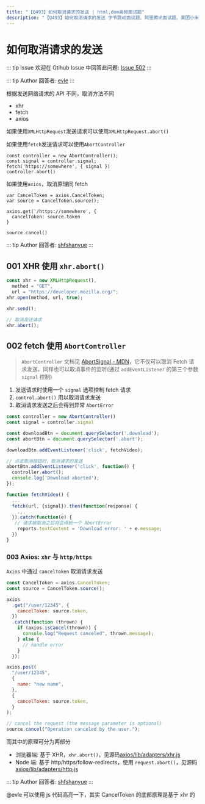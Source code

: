 ```yaml
---
title: "【Q493】如何取消请求的发送 | html,dom高频面试题"
description: "【Q493】如何取消请求的发送 字节跳动面试题、阿里腾讯面试题、美团小米面试题。"
---
```


# 如何取消请求的发送

::: tip Issue
欢迎在 Gtihub Issue 中回答此问题: [Issue 502](https://github.com/shfshanyue/Daily-Question/issues/502)
:::

::: tip Author
回答者: [evle](https://github.com/evle)
:::

根据发送网络请求的 API 不同，取消方法不同

- xhr
- fetch
- axios

如果使用`XMLHttpRequest`发送请求可以使用`XMLHttpRequest.abort()`

如果使用`fetch`发送请求可以使用`AbortController`

```
const controller = new AbortController();
const signal = controller.signal;
fetch('https://somewhere', { signal })
controller.abort()
```

如果使用`axios`，取消原理同 fetch

```
var CancelToken = axios.CancelToken;
var source = CancelToken.source();

axios.get('/https://somewhere', {
  cancelToken: source.token
}

source.cancel()
```

::: tip Author
回答者: [shfshanyue](https://github.com/shfshanyue)
:::

## 001 XHR 使用 `xhr.abort()`

```js
const xhr = new XMLHttpRequest(),
  method = "GET",
  url = "https://developer.mozilla.org/";
xhr.open(method, url, true);

xhr.send();

// 取消发送请求
xhr.abort();
```

## 002 fetch 使用 `AbortController`

> `AbortController` 文档见 [AbortSignal - MDN](https://developer.mozilla.org/en-US/docs/Web/API/AbortSignal)，它不仅可以取消 Fetch 请求发送，同样也可以取消事件的监听(通过 `addEventListener` 的第三个参数 `signal` 控制)

1. 发送请求时使用一个 `signal` 选项控制 fetch 请求
2. `control.abort()` 用以取消请求发送
3. 取消请求发送之后会得到异常 `AbortError`

```js
const controller = new AbortController()
const signal = controller.signal

const downloadBtn = document.querySelector('.download');
const abortBtn = document.querySelector('.abort');

downloadBtn.addEventListener('click', fetchVideo);

// 点击取消按钮时，取消请求的发送
abortBtn.addEventListener('click', function() {
  controller.abort();
  console.log('Download aborted');
});

function fetchVideo() {
  ...
  fetch(url, {signal}).then(function(response) {
    ...
  }).catch(function(e) {
   // 请求被取消之后将会得到一个 AbortError
    reports.textContent = 'Download error: ' + e.message;
  })
}
```

### 003 Axios: `xhr` 与 `http/https`

`Axios` 中通过 `cancelToken` 取消请求发送

```js
const CancelToken = axios.CancelToken;
const source = CancelToken.source();

axios
  .get("/user/12345", {
    cancelToken: source.token,
  })
  .catch(function (thrown) {
    if (axios.isCancel(thrown)) {
      console.log("Request canceled", thrown.message);
    } else {
      // handle error
    }
  });

axios.post(
  "/user/12345",
  {
    name: "new name",
  },
  {
    cancelToken: source.token,
  }
);

// cancel the request (the message parameter is optional)
source.cancel("Operation canceled by the user.");
```

而其中的原理可分为两部分

- 浏览器端: 基于 XHR，`xhr.abort()`，见源码[axios/lib/adapters/xhr.js](https://github.com/axios/axios/blob/v0.21.1/lib/adapters/xhr.js#L165)
- Node 端: 基于 http/https/follow-redirects，使用 `request.abort()`，见源码[axios/lib/adapters/http.js](https://github.com/axios/axios/blob/v0.21.1/lib/adapters/http.js#L289)

::: tip Author
回答者: [shfshanyue](https://github.com/shfshanyue)
:::

@evle 可以使用 js 代码高亮一下，其实 CancelToken 的底部原理是基于 xhr 的
